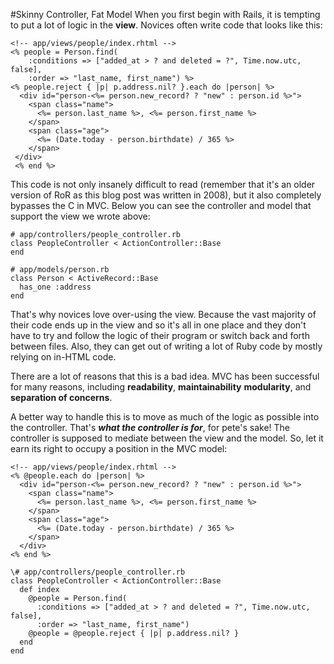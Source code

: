 #Skinny Controller, Fat Model
When you first begin with Rails, it is tempting to put a lot of logic in the **view**. Novices often write code that looks like this:

```
<!-- app/views/people/index.rhtml -->
<% people = Person.find(
	:conditions => ["added_at > ? and deleted = ?", Time.now.utc, false],
	:order => "last_name, first_name") %>
<% people.reject { |p| p.address.nil? }.each do |person| %>
  <div id="person-<%= person.new_record? ? "new" : person.id %>">
  	<span class="name">
  	  <%= person.last_name %>, <%= person.first_name %>
  	</span>
  	<span class="age">
  	  <%= (Date.today - person.birthdate) / 365 %>
  	</span>
 </div>
 <% end %>
 ```
 
This code is not only insanely difficult to read (remember that it's an older version of RoR as this blog post was written in 2008), but it also completely bypasses the C in MVC. Below you can see the controller and model that support the view we wrote above:
 
 ```
 # app/controllers/people_controller.rb
 class PeopleController < ActionController::Base
 end
 
 # app/models/person.rb
 class Person < ActiveRecord::Base
   has_one :address
 end
 ```
 
That's why novices love over-using the view. Because the vast majority of their code ends up in the view and so it's all in one place and they don't have to try and follow the logic of their program or switch back and forth between files. Also, they can get out of writing a lot of Ruby code by mostly relying on in-HTML code.
 
There are a lot of reasons that this is a bad idea. MVC has been successful for many reasons, including **readability**, **maintainability** **modularity**, and **separation of concerns**. 

A better way to handle this is to move as much of the logic as possible into the controller. That's ***what the controller is for***, for pete's sake! The controller is supposed to mediate between the view and the model. So, let it earn its right to occupy a position in the MVC model:

```
<!-- app/views/people/index.rhtml -->
<% @people.each do |person| %>
  <div id="person-<%= person.new_record? ? "new" : person.id %>">
    <span class="name">
      <%= person.last_name %>, <%= person.first_name %>
    </span>
    <span class="age">
      <%= (Date.today - person.birthdate) / 365 %>
    </span>
  </div>
<% end %>

\# app/controllers/people_controller.rb
class PeopleController < ActionController::Base
  def index
    @people = Person.find(
      :conditions => ["added_at > ? and deleted = ?", Time.now.utc, false],
      :order => "last_name, first_name")
    @people = @people.reject { |p| p.address.nil? }
  end
end

```

